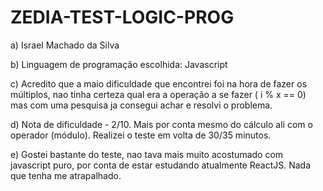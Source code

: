 # ZEDIA-TEST-LOGIC-PROG


a) Israel Machado da Silva

b) Linguagem de programação escolhida: Javascript

c) Acredito que a maio dificuldade que encontrei foi na hora de fazer os múltiplos, nao tinha certeza qual era a operação a se fazer ( i % x == 0)
mas com uma pesquisa ja consegui achar e resolvi o problema.

d) Nota de dificuldade - 2/10. Mais por conta mesmo do cálculo ali com o operador (módulo). Realizei o teste em volta de 30/35 minutos.

e) Gostei bastante do teste, nao tava mais muito acostumado com javascript puro, por conta de estar estudando atualmente ReactJS. Nada que tenha me atrapalhado.
